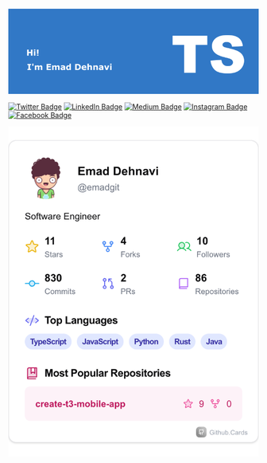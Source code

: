 ![Emad's GitHub Banner](https://github.com/emadgit/emadgit/blob/main/assets/ts.png)

[![Twitter Badge](https://img.shields.io/badge/Twitter-Profile-informational?style=flat&logo=twitter&logoColor=white&color=1CA2F1)](https://twitter.com/midalia84268755)
[![LinkedIn Badge](https://img.shields.io/badge/LinkedIn-Profile-informational?style=flat&logo=linkedin&logoColor=white&color=0D76A8)](https://www.linkedin.com/in/emad-dehnavi-75454312b/)
[![Medium Badge](https://img.shields.io/badge/Medium-Profile-informational?style=flat&logo=codepen&logoColor=white&color=F7DF1D)](https://medium.com/@emaddehnavi)
[![Instagram Badge](https://img.shields.io/badge/Instagram-Profile-informational?style=flat&logo=instagram&logoColor=white&color=E1306C)](https://www.instagram.com/emaddphotography/?hl=en)
[![Facebook Badge](https://img.shields.io/badge/WEB-My%20Website-brightgreen)](https://emadgit.github.io)

![Emad's GitHub Card](https://github.com/emadgit/emadgit/blob/main/assets/github-card.png)

